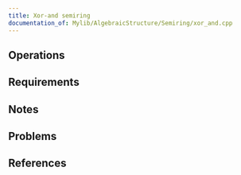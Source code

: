 ```yaml
---
title: Xor-and semiring
documentation_of: Mylib/AlgebraicStructure/Semiring/xor_and.cpp
---
```


## Operations

## Requirements

## Notes

## Problems

## References
